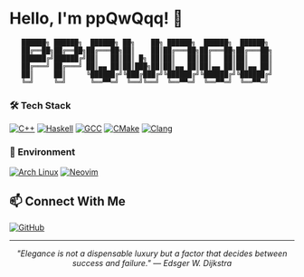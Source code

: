 # Hello, I'm ppQwQqq! 👋

```
   ██████╗ ██████╗  ██████╗ ██╗    ██╗ ██████╗  ██████╗  ██████╗ 
   ██╔══██╗██╔══██╗██╔═══██╗██║    ██║██╔═══██╗██╔═══██╗██╔═══██╗
   ██████╔╝██████╔╝██║   ██║██║ █╗ ██║██║   ██║██║   ██║██║   ██║
   ██╔═══╝ ██╔═══╝ ██║▄▄ ██║██║███╗██║██║▄▄ ██║██║▄▄ ██║██║▄▄ ██║
   ██║     ██║     ╚██████╔╝╚███╔███╔╝╚██████╔╝╚██████╔╝╚██████╔╝
   ╚═╝     ╚═╝      ╚══▀▀═╝  ╚══╝╚══╝  ╚══▀▀═╝  ╚══▀▀═╝  ╚══▀▀═╝
```

### 🛠️ Tech Stack

[![C++](https://img.shields.io/badge/C++-20•23-00599C?logo=cplusplus&logoColor=white)](https://isocpp.org/)
[![Haskell](https://img.shields.io/badge/Haskell-GHC%209.4.8+-5D4F85?logo=haskell&logoColor=white)](https://www.haskell.org/)
[![GCC](https://img.shields.io/badge/GCC-14+-F05032?logo=gnu&logoColor=white)](https://gcc.gnu.org)
[![CMake](https://img.shields.io/badge/CMake-3.28+-064F8C?logo=cmake&logoColor=white)](https://cmake.org)
[![Clang](https://img.shields.io/badge/Clang-18+-259BED?logo=llvm&logoColor=white)](https://clang.llvm.org/)

### 🐧 Environment

[![Arch Linux](https://img.shields.io/badge/Arch_Linux-1793D1?logo=arch-linux&logoColor=white)](https://archlinux.org)
[![Neovim](https://img.shields.io/badge/Neovim-0.9+-57A143?logo=neovim&logoColor=white)](https://neovim.io)

## 📫 Connect With Me

[![GitHub](https://img.shields.io/badge/GitHub-2876225417-181717?logo=github&logoColor=white)](https://github.com/2876225417)

---

<div align="center">
  <i>"Elegance is not a dispensable luxury but a factor that decides between success and failure." — Edsger W. Dijkstra</i>
</div>
